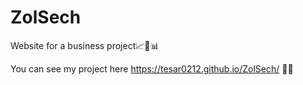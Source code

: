 # ZolSech

Website for a business project📈💸📊

You can see my project here https://tesar0212.github.io/ZolSech/ 🙈✨
